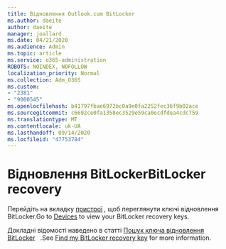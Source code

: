 ```yaml
---
title: Відновлення Outlook.com BitLocker
ms.author: daeite
author: daeite
manager: joallard
ms.date: 04/21/2020
ms.audience: Admin
ms.topic: article
ms.service: o365-administration
ROBOTS: NOINDEX, NOFOLLOW
localization_priority: Normal
ms.collection: Adm_O365
ms.custom:
- "2381"
- "9000545"
ms.openlocfilehash: b41797fbae6972bc0a9e0fa2252fec36f9b02ace
ms.sourcegitcommit: c6692ce0fa1358ec3529e59ca0ecdfdea4cdc759
ms.translationtype: MT
ms.contentlocale: uk-UA
ms.lasthandoff: 09/14/2020
ms.locfileid: "47753784"
---
```

# <a name="bitlocker-recovery"></a><span data-ttu-id="0155d-102">Відновлення BitLocker</span><span class="sxs-lookup"><span data-stu-id="0155d-102">BitLocker recovery</span></span>

<span data-ttu-id="0155d-103">Перейдіть на вкладку [пристрої](https://account.microsoft.com/devices/recoverykey) , щоб переглянути ключі відновлення BitLocker.</span><span class="sxs-lookup"><span data-stu-id="0155d-103">Go to [Devices](https://account.microsoft.com/devices/recoverykey) to view your BitLocker recovery keys.</span></span>

<span data-ttu-id="0155d-104">Докладні відомості наведено в статті [Пошук ключа відновлення BitLocker](https://support.microsoft.com/help/4026181)   .</span><span class="sxs-lookup"><span data-stu-id="0155d-104">See [Find my BitLocker recovery key](https://support.microsoft.com/help/4026181) for more information.</span></span>